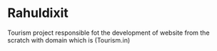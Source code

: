 # Rahuldixit
Tourism project responsible fot the development of website from the scratch with domain which is (Tourism.in)
